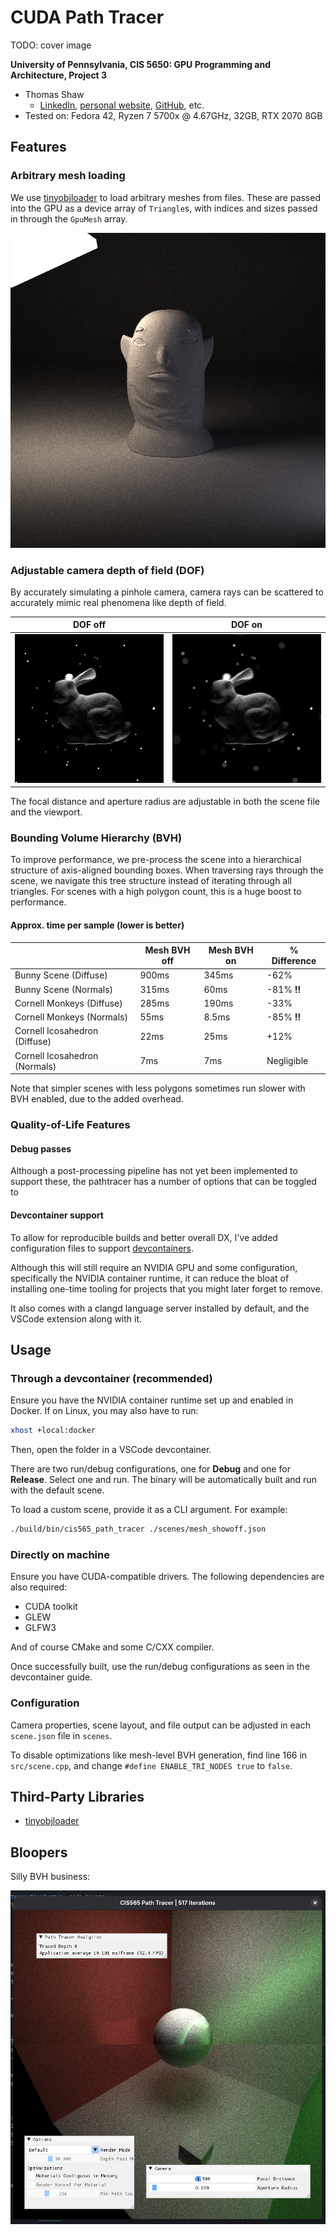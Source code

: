 # CUDA Path Tracer

TODO: cover image

**University of Pennsylvania, CIS 5650: GPU Programming and Architecture, Project 3**

* Thomas Shaw
  * [LinkedIn](https://www.linkedin.com/in/thomas-shaw-54468b222), [personal website](https://tlshaw.me), [GitHub](https://github.com/printer83mph), etc.
* Tested on: Fedora 42, Ryzen 7 5700x @ 4.67GHz, 32GB, RTX 2070 8GB

## Features

### Arbitrary mesh loading

We use [tinyobjloader](https://github.com/tinyobjloader/tinyobjloader) to load arbitrary meshes from files. These are passed into the GPU as a device array of `Triangle`s, with indices and sizes passed in through the `GpuMesh` array.

![](img/gruh.diffuse.png)

### Adjustable camera depth of field (DOF)

By accurately simulating a pinhole camera, camera rays can be scattered to accurately mimic real phenomena like depth of field.

| DOF off | DOF on |
| --- | --- |
| ![](img/fairy_lights.no_dof.png) | ![](img/fairy_lights.with_dof.png) |

The focal distance and aperture radius are adjustable in both the scene file and the viewport.

### Bounding Volume Hierarchy (BVH)

To improve performance, we pre-process the scene into a hierarchical structure of axis-aligned bounding boxes. When traversing rays through the scene, we navigate this tree structure instead of iterating through all triangles. For scenes with a high polygon count, this is a huge boost to performance.

#### Approx. time per sample (lower is better)

| | Mesh BVH off | Mesh BVH on | % Difference |
| --- | --- | --- | --- |
| Bunny Scene (Diffuse) | 900ms | 345ms | -62% |
| Bunny Scene (Normals) | 315ms | 60ms | -81% **!!** |
| Cornell Monkeys (Diffuse) | 285ms | 190ms | -33% |
| Cornell Monkeys (Normals) | 55ms | 8.5ms | -85% **!!** |
| Cornell Icosahedron (Diffuse) | 22ms | 25ms | +12% |
| Cornell Icosahedron (Normals) | 7ms | 7ms | Negligible |

Note that simpler scenes with less polygons sometimes run slower with BVH enabled, due to the added overhead.

### Quality-of-Life Features

#### Debug passes

Although a post-processing pipeline has not yet been implemented to support these, the pathtracer has a number of options that can be toggled to 

#### Devcontainer support

To allow for reproducible builds and better overall DX, I've added configuration files to support [devcontainers](https://containers.dev/). 

Although this will still require an NVIDIA GPU and some configuration, specifically the NVIDIA container runtime, it can reduce the bloat of installing one-time tooling for projects that you might later forget to remove.

It also comes with a clangd language server installed by default, and the VSCode extension along with it.


## Usage

### Through a devcontainer (recommended)

Ensure you have the NVIDIA container runtime set up and enabled in Docker. If on Linux, you may also have to run:

```sh
xhost +local:docker
```

Then, open the folder in a VSCode devcontainer.

There are two run/debug configurations, one for **Debug** and one for **Release**. Select one and run. The binary will be automatically built and run with the default scene.

To load a custom scene, provide it as a CLI argument. For example:

```sh
./build/bin/cis565_path_tracer ./scenes/mesh_showoff.json
```


### Directly on machine

Ensure you have CUDA-compatible drivers. The following dependencies are also required:

- CUDA toolkit
- GLEW
- GLFW3

And of course CMake and some C/CXX compiler.

Once successfully built, use the run/debug configurations as seen in the devcontainer guide.


### Configuration

Camera properties, scene layout, and file output can be adjusted in each `scene.json` file in `scenes`.

To disable optimizations like mesh-level BVH generation, find line 166 in `src/scene.cpp`, and change `#define ENABLE_TRI_NODES true` to `false`.


## Third-Party Libraries

- [tinyobjloader](https://github.com/tinyobjloader/tinyobjloader)


## Bloopers

Silly BVH business:

![](img/blooper_01.png)